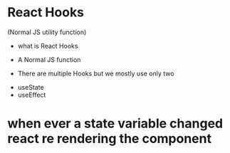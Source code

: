 # React Hooks
(Normal JS utility function)
* what is React Hooks
- A Normal JS function 
* There are multiple Hooks but we mostly use only two 
- useState
- useEffect

# when ever a state variable changed react re rendering the component 